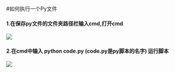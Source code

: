 #如何执行一个Py文件

#### 1.在保存py文件的文件夹路径栏输入cmd,打开cmd
![](https://cdn.jsdelivr.net/gh/linglaoda/imgs@master/imgs/202204081630180.png)

#### 2.在cmd中输入 python code.py (code.py是py脚本的名字) 运行脚本

![](https://cdn.jsdelivr.net/gh/linglaoda/imgs@master/imgs/202204081629161.png)
